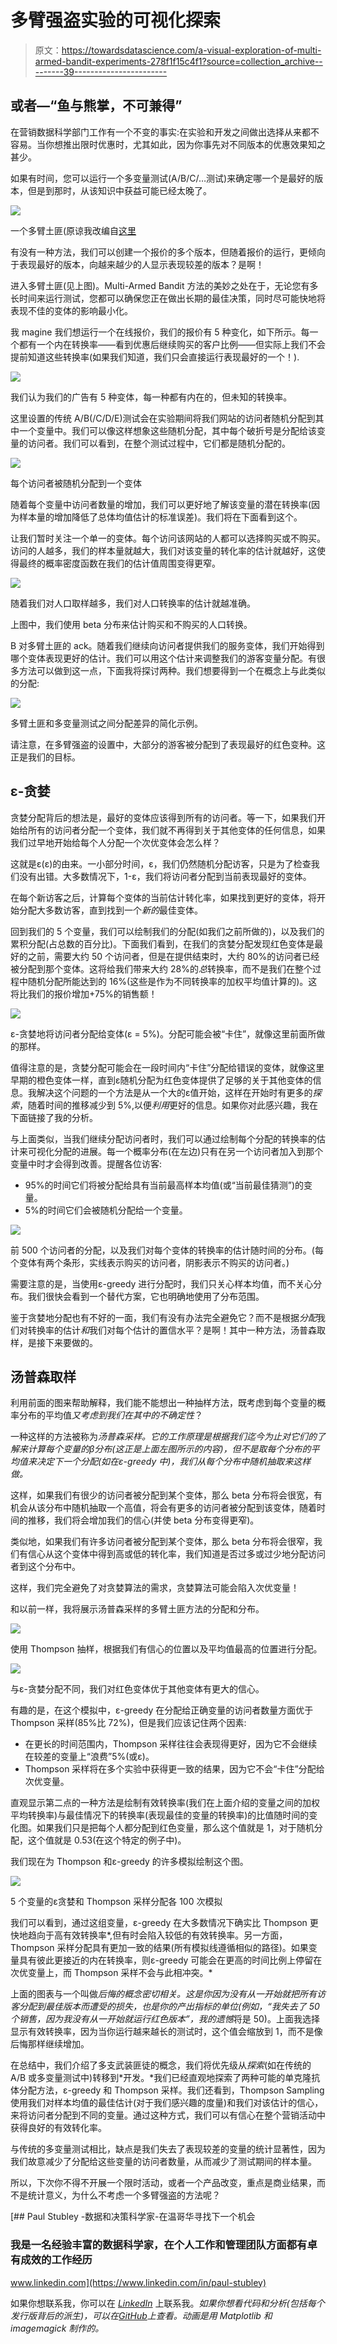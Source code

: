 # 多臂强盗实验的可视化探索

> 原文：<https://towardsdatascience.com/a-visual-exploration-of-multi-armed-bandit-experiments-278f1f15c4f1?source=collection_archive---------39----------------------->

## 或者—“鱼与熊掌，不可兼得”

在营销数据科学部门工作有一个不变的事实:在实验和开发之间做出选择从来都不容易。当你想推出限时优惠时，尤其如此，因为你事先对不同版本的优惠效果知之甚少。

如果有时间，您可以运行一个多变量测试(A/B/C/…测试)来确定哪一个是最好的版本，但是到那时，从该知识中获益可能已经太晚了。

![](img/f7ffe7e3b0d8e6214dd7ff08d09313d6.png)

一个多臂土匪(原谅我改编自[这里](https://www.google.com/url?sa=i&url=https%3A%2F%2Fwww.amazon.com%2FLego-Minifigures-Series-6-Bandit%2Fdp%2FB006X73DGC&psig=AOvVaw3KYBg5lw0-FmCLQ8p1e1Kj&ust=1594117070106000&source=images&cd=vfe&ved=0CAIQjRxqFwoTCPipuv-yuOoCFQAAAAAdAAAAABAD)

有没有一种方法，我们可以创建一个报价的多个版本，但随着报价的运行，更倾向于表现最好的版本，向越来越少的人显示表现较差的版本？是啊！

进入多臂土匪(见上图)。Multi-Armed Bandit 方法的美妙之处在于，无论您有多长时间来运行测试，您都可以确保您正在做出长期的最佳决策，同时尽可能快地将表现不佳的变体的影响最小化。

我 magine 我们想运行一个在线报价，我们的报价有 5 种变化，如下所示。每一个都有一个内在转换率——看到优惠后继续购买的客户比例——但实际上我们不会提前知道这些转换率(如果我们知道，我们只会直接运行表现最好的一个！).

![](img/a835898001f5122f06b1c1f4b9045762.png)

我们认为我们的广告有 5 种变体，每一种都有内在的，但未知的转换率。

这里设置的传统 A/B(/C/D/E)测试会在实验期间将我们网站的访问者随机分配到其中一个变量中。我们可以像这样想象这些随机分配，其中每个破折号是分配给该变量的访问者。我们可以看到，在整个测试过程中，它们都是随机分配的。

![](img/22b2217fd4a3758510a85648cb50b970.png)

每个访问者被随机分配到一个变体

随着每个变量中访问者数量的增加，我们可以更好地了解该变量的潜在转换率(因为样本量的增加降低了总体均值估计的标准误差)。我们将在下面看到这个。

让我们暂时关注一个单一的变体。每个访问该网站的人都可以选择购买或不购买。访问的人越多，我们的样本量就越大，我们对该变量的转化率的估计就越好，这使得最终的概率密度函数在我们的估计值周围变得更窄。

![](img/aa75516c9ee0644a6fa32b8fd88f6be0.png)

随着我们对人口取样越多，我们对人口转换率的估计就越准确。

上图中，我们使用 beta 分布来估计购买和不购买的人口转换。

B 对多臂土匪的 ack。随着我们继续向访问者提供我们的服务变体，我们开始得到哪个变体表现更好的估计。我们可以用这个估计来调整我们的游客变量分配。有很多方法可以做到这一点，下面我将探讨两种。我们想要得到一个在概念上与此类似的分配:

![](img/991942b55cd740d28ff232f0bbc80558.png)

多臂土匪和多变量测试之间分配差异的简化示例。

请注意，在多臂强盗的设置中，大部分的游客被分配到了表现最好的红色变种。这正是我们的目标。

## ε-贪婪

贪婪分配背后的想法是，最好的变体应该得到所有的访问者。等一下，如果我们开始给所有的访问者分配一个变体，我们就不再得到关于其他变体的任何信息，如果我们过早地开始给每个人分配一个次优变体会怎么样？

这就是ε(ε)的由来。一小部分时间，ε，我们仍然随机分配访客，只是为了检查我们没有出错。大多数情况下，1-ε，我们将访问者分配到当前表现最好的变体。

在每个新访客之后，计算每个变体的当前估计转化率，如果找到更好的变体，将开始分配大多数访客，直到找到一个*新的*最佳变体。

回到我们的 5 个变量，我们可以绘制我们的分配(如我们之前所做的)，以及我们的累积分配(占总数的百分比)。下面我们看到，在我们的贪婪分配发现红色变体是最好的之前，需要大约 50 个访问者，但是在提供结束时，大约 80%的访问者已经被分配到那个变体。这将给我们带来大约 28%的*总*转换率，而不是我们在整个过程中随机分配所能达到的 16%(这些是作为不同转换率的加权平均值计算的)。这将比我们的报价增加+75%的销售额！

![](img/9c6eceec12339b4b944b4445a4f879a7.png)

ε-贪婪地将访问者分配给变体(ε = 5%)。分配可能会被“卡住”，就像这里前面所做的那样。

值得注意的是，贪婪分配可能会在一段时间内“卡住”分配给错误的变体，就像这里早期的橙色变体一样，直到ε随机分配为红色变体提供了足够的关于其他变体的信息。我解决这个问题的一个方法是从一个大的ε值开始，这样在开始时有更多的*探索*，随着时间的推移减少到 5%,以便*利用*更好的信息。如果你对此感兴趣，我在下面链接了我的分析。

与上面类似，当我们继续分配访问者时，我们可以通过绘制每个分配的转换率的估计来可视化分配的进展。每一个概率分布(在左边)只有在另一个访问者加入到那个变量中时才会得到改善。提醒各位访客:

*   95%的时间它们将被分配给具有当前最高样本均值(或“当前最佳猜测”)的变量。
*   5%的时间它们会被随机分配给一个变量。

![](img/a2e42d3339c3130c9d75524d37626dfd.png)

前 500 个访问者的分配，以及我们对每个变体的转换率的估计随时间的分布。(每个变体有两个条形，实线表示购买的访问者，阴影表示不购买的访问者。)

需要注意的是，当使用ε-greedy 进行分配时，我们只关心样本均值，而不关心分布。我们很快会看到一个替代方案，它也明确地使用了分布范围。

鉴于贪婪地分配也有不好的一面，我们有没有办法完全避免它？而不是根据*分配*我们对转换率的估计*和*我们对每个估计的置信水平？是啊！其中一种方法，汤普森取样，是接下来要做的。

## 汤普森取样

利用前面的图来帮助解释，我们能不能想出一种抽样方法，既考虑到每个变量的概率分布的平均值*又考虑到我们在其中的不确定性*？

一种这样的方法被称为*汤普森采样。*它的工作原理是根据我们迄今为止对它们的了解来计算每个变量的β分布(这正是上面左图所示的内容)，但不是取每个分布的平均值来决定下一个分配(如在ε-greedy 中)，我们从每个分布中随机抽取*来这样做。*

这样，如果我们有很少的访问者被分配到某个变体，那么 beta 分布将会很宽，有机会从该分布中随机抽取一个高值，将会有更多的访问者被分配到该变体，随着时间的推移，我们将会增加我们的信心(并使 beta 分布变得更窄)。

类似地，如果我们有许多访问者被分配到某个变体，那么 beta 分布将会很窄，我们有信心从这个变体中得到高或低的转化率，我们知道是否过多或过少地分配访问者到这个分布中。

这样，我们完全避免了对贪婪算法的需求，贪婪算法可能会陷入次优变量！

和以前一样，我将展示汤普森采样的多臂土匪方法的分配和分布。

![](img/06acbb396f367626dc1c60ed18fb248d.png)

使用 Thompson 抽样，根据我们有信心的位置以及平均值最高的位置进行分配。

![](img/2491cd397acabd476c5a1605a9e6ad93.png)

与ε-贪婪分配不同，我们对红色变体优于其他变体有更大的信心。

有趣的是，在这个模拟中，ε-greedy 在分配给正确变量的访问者数量方面优于 Thompson 采样(85%比 72%)，但是我们应该记住两个因素:

*   在更长的时间范围内，Thompson 采样往往会表现得更好，因为它不会继续在较差的变量上“浪费”5%(或ε)。
*   Thompson 采样将在多个实验中获得更一致的结果，因为它不会“卡住”分配给次优变量。

直观显示第二点的一种方法是绘制有效转换率(我们在上面介绍的变量之间的加权平均转换率)与最佳情况下的转换率(表现最佳的变量的转换率)的比值随时间的变化图。如果我们只是把每个人都分配到红色变量，那么这个值就是 1，对于随机分配，这个值就是 0.53(在这个特定的例子中)。

我们现在为 Thompson 和ε-greedy 的许多模拟绘制这个图。

![](img/aea18f60cf356ec57df101316cb40551.png)

5 个变量的ε贪婪和 Thompson 采样分配各 100 次模拟

我们可以看到，通过这组变量，ε-greedy 在大多数情况下确实比 Thompson 更快地趋向于高有效转换率*,但有时会陷入较低的有效转换率。另一方面，Thompson 采样分配具有更加一致的结果(所有模拟线遵循相似的路径)。如果变量具有彼此更接近的内在转换率，则ε-greedy 可能会在更高的时间比例上停留在次优变量上，而 Thompson 采样不会与此相冲突。*

上面的图表与一个叫做*后悔的概念密切相关。*这是你因为没有从一开始就把所有访客分配到最佳版本而遭受的损失，也是你的产出指标的单位(例如，“我失去了 50 个销售，因为我没有从一开始就运行红色版本”，我的*遗憾*将是 50)。上面我选择显示有效转换率，因为当你运行越来越长的测试时，这个值会缩放到 1，而不是像后悔那样继续增加。

在总结中，我们介绍了多支武装匪徒的概念，我们将优先级从*探索*(如在传统的 A/B 或多变量测试中)转移到*开发。*我们已经直观地探索了两种可能的单克隆抗体分配方法，ε-greedy 和 Thompson 采样。我们还看到，Thompson Sampling 使用我们对样本均值的最佳估计(对于我们感兴趣的度量)和我们对该估计的信心，来将访问者分配到不同的变量。通过这种方式，我们可以有信心在整个营销活动中获得良好的有效转化率。

与传统的多变量测试相比，缺点是我们失去了表现较差的变量的统计显著性，因为我们故意减少了分配给这些变量的访问者数量，从而减少了测试期间的样本量。

所以，下次你不得不开展一个限时活动，或者一个产品改变，重点是商业结果，而不是统计意义，为什么不考虑一个多臂强盗的方法呢？

[](https://www.linkedin.com/in/paul-stubley) [## Paul Stubley -数据和决策科学家-在温哥华寻找下一个机会

### 我是一名经验丰富的数据科学家，在个人工作和管理团队方面都有卓有成效的工作经历

www.linkedin.com](https://www.linkedin.com/in/paul-stubley) 

如果你想联系我，你可以在 [*LinkedIn*](https://www.linkedin.com/in/paul-stubley) 上联系我。*如果你想看代码和分析(包括每个发行版背后的派生)，可以在*[*GitHub*](https://github.com/paul-stubley/portfolio/tree/master/multi_armed_bandit)*上查看。动画是用 Matplotlib 和 imagemagick 制作的。*